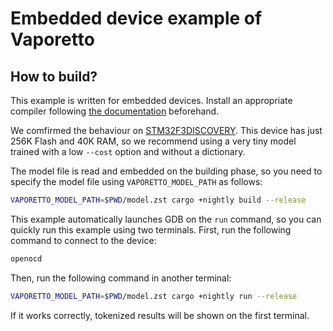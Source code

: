 # Embedded device example of Vaporetto

## How to build?

This example is written for embedded devices.
Install an appropriate compiler following [the documentation](https://docs.rust-embedded.org/book/) beforehand.

We comfirmed the behaviour on [STM32F3DISCOVERY](http://www.st.com/en/evaluation-tools/stm32f3discovery.html).
This device has just 256K Flash and 40K RAM, so we recommend using a very tiny model trained with a low
`--cost` option and without a dictionary.

The model file is read and embedded on the building phase, so you need to specify the model file using `VAPORETTO_MODEL_PATH` as follows:
```sh
VAPORETTO_MODEL_PATH=$PWD/model.zst cargo +nightly build --release
```

This example automatically launches GDB on the `run` command, so you can quickly run this example using two terminals.
First, run the following command to connect to the device:
```sh
openocd
```
Then, run the following command in another terminal:
```sh
VAPORETTO_MODEL_PATH=$PWD/model.zst cargo +nightly run --release
```

If it works correctly, tokenized results will be shown on the first terminal.
